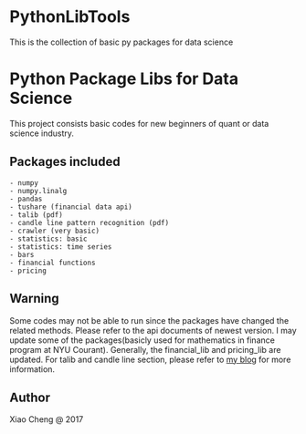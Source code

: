 # PythonLibTools
 This is the collection of basic py packages for data science

Python Package Libs for Data Science
===================================
This project consists basic codes for new beginners of quant or data science industry.

Packages included
-----------
	- numpy
	- numpy.linalg
	- pandas
	- tushare (financial data api)
	- talib (pdf)
	- candle line pattern recognition (pdf)
	- crawler (very basic)
	- statistics: basic
	- statistics: time series
	- bars
	- financial functions
	- pricing

Warning
-----------
Some codes may not be able to run since the packages have changed the related methods. Please refer to the api documents of newest version. I may update some of the packages(basicly used for mathematics in finance program at NYU Courant). Generally, the financial_lib and pricing_lib are updated. For talib and candle line section, please refer to [my blog](http://roycheng.cn/2017/01/01/Talib/) for more information.


Author
-----------
Xiao Cheng @ 2017

